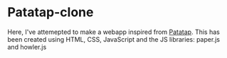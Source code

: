 # Patatap-clone
Here, I've attemepted to make a webapp inspired from [Patatap](https://patatap.com/).
This has been created using HTML, CSS, JavaScript and the JS libraries: paper.js and howler.js
